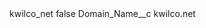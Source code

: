 <?xml version="1.0" encoding="UTF-8"?>
<CustomMetadata xmlns="http://soap.sforce.com/2006/04/metadata" xmlns:xsi="http://www.w3.org/2001/XMLSchema-instance" xmlns:xsd="http://www.w3.org/2001/XMLSchema">
    <label>kwilco_net</label>
    <protected>false</protected>
    <values>
        <field>Domain_Name__c</field>
        <value xsi:type="xsd:string">kwilco.net</value>
    </values>
</CustomMetadata>
